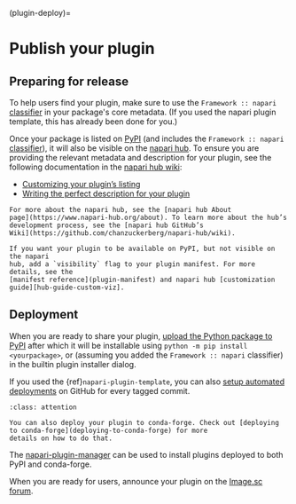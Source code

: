 (plugin-deploy)=
# Publish your plugin

## Preparing for release

To help users find your plugin, make sure to use the `Framework :: napari`
[classifier] in your package's core metadata. (If you used the napari plugin
template, this has already been done for you.)

Once your package is listed on [PyPI] (and includes the `Framework :: napari`
[classifier]), it will also be visible on the [napari
hub](https://napari-hub.org/). To ensure you are providing the relevant metadata and
description for your plugin, see the following documentation in the [napari hub
wiki](https://github.com/chanzuckerberg/napari-hub/wiki/Plugin-Developer's-Guide-to-the-napari-hub):

- [Customizing your plugin’s
  listing](https://github.com/chanzuckerberg/napari-hub/wiki/Customizing-your-plugin's-listing)
- [Writing the perfect description for your
  plugin](https://github.com/chanzuckerberg/napari-hub/wiki/Writing-the-Perfect-Description-for-your-Plugin)

```{admonition} The hub
For more about the napari hub, see the [napari hub About
page](https://www.napari-hub.org/about). To learn more about the hub’s
development process, see the [napari hub GitHub’s
Wiki](https://github.com/chanzuckerberg/napari-hub/wiki).

If you want your plugin to be available on PyPI, but not visible on the napari
hub, add a `visibility` flag to your plugin manifest. For more details, see the
[manifest reference](plugin-manifest) and napari hub [customization
guide][hub-guide-custom-viz].
```

## Deployment

When you are ready to share your plugin, [upload the Python package to
PyPI][pypi-upload] after which it will be installable using `python -m pip install
<yourpackage>`, or (assuming you added the `Framework :: napari` classifier)
in the builtin plugin installer dialog.

If you used the {ref}`napari-plugin-template`, you can also
[setup automated deployments][autodeploy] on GitHub for every tagged commit.

```{admonition} conda-forge
:class: attention

You can also deploy your plugin to conda-forge. Check out [deploying to conda-forge](deploying-to-conda-forge) for more
details on how to do that.
```

The [napari-plugin-manager](https://napari.org/napari-plugin-manager/) can be used to install plugins deployed to both
PyPI and conda-forge.

When you are ready for users, announce your plugin on the [Image.sc
forum](https://forum.image.sc/tag/napari).


[classifier]: https://pypi.org/classifiers/
[pypi]: https://pypi.org/
[pypi-upload]: https://packaging.python.org/en/latest/tutorials/packaging-projects/#uploading-the-distribution-archives
[hubguide]: https://github.com/chanzuckerberg/napari-hub/blob/main/docs/customizing-plugin-listing.md
[hub-guide-custom-viz]: https://github.com/chanzuckerberg/napari-hub/wiki/Customizing-your-plugin's-listing#visibility
[autodeploy]: https://github.com/napari/napari-plugin-template#set-up-automatic-deployments
